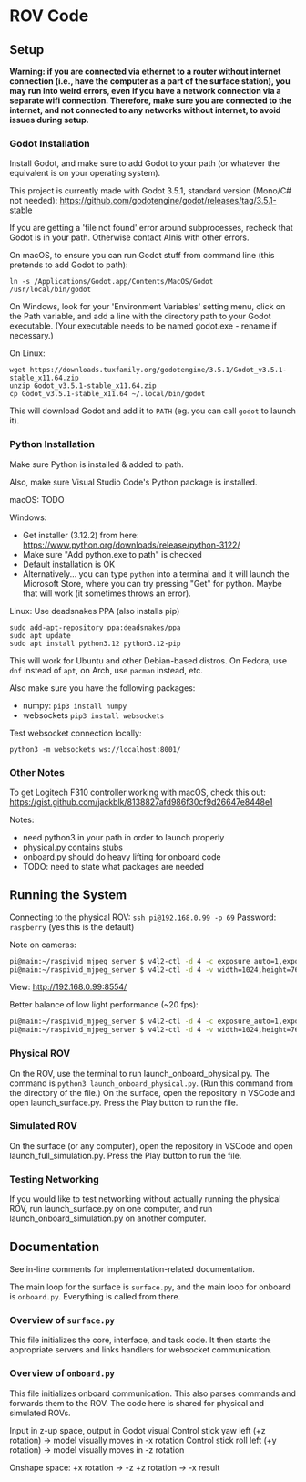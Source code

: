 # ROV Code
## Setup

**Warning: if you are connected via ethernet to a router without internet connection (i.e., have the computer as a part of the surface station), you may run into weird errors, even if you have a network connection via a separate wifi connection. Therefore, make sure you are connected to the internet, and not connected to any networks without internet, to avoid issues during setup.**

### Godot Installation

Install Godot, and make sure to add Godot to your path (or whatever the equivalent is on your operating system).

This project is currently made with Godot 3.5.1, standard version (Mono/C# not needed): https://github.com/godotengine/godot/releases/tag/3.5.1-stable

If you are getting a 'file not found' error around subprocesses, recheck that Godot is in your path. Otherwise contact Alnis with other errors. 

On macOS, to ensure you can run Godot stuff from command line (this pretends to add Godot to path):

```ln -s /Applications/Godot.app/Contents/MacOS/Godot /usr/local/bin/godot```

On Windows, look for your 'Environment Variables' setting menu, click on the Path variable, and add a line with the directory path to your Godot executable. (Your executable needs to be named godot.exe - rename if necessary.)

On Linux:

```
wget https://downloads.tuxfamily.org/godotengine/3.5.1/Godot_v3.5.1-stable_x11.64.zip
unzip Godot_v3.5.1-stable_x11.64.zip
cp Godot_v3.5.1-stable_x11.64 ~/.local/bin/godot
```
This will download Godot and add it to `PATH` (eg. you can call `godot` to launch it).

### Python Installation

Make sure Python is installed & added to path.

Also, make sure Visual Studio Code's Python package is installed.

macOS: TODO

Windows:
* Get installer (3.12.2) from here: https://www.python.org/downloads/release/python-3122/
* Make sure "Add python.exe to path" is checked
* Default installation is OK
* Alternatively... you can type `python` into a terminal and it will launch the Microsoft Store, where you can try pressing "Get" for python. Maybe that will work (it sometimes throws an error).

Linux: Use deadsnakes PPA (also installs pip)
```
sudo add-apt-repository ppa:deadsnakes/ppa
sudo apt update
sudo apt install python3.12 python3.12-pip
```
This will work for Ubuntu and other Debian-based distros. On Fedora, use `dnf` instead of `apt`, on Arch, use `pacman` instead, etc.

Also make sure you have the following packages:

* numpy: `pip3 install numpy`
* websockets `pip3 install websockets`

Test websocket connection locally:

```python3 -m websockets ws://localhost:8001/```

### Other Notes

To get Logitech F310 controller working with macOS, check this out:
https://gist.github.com/jackblk/8138827afd986f30cf9d26647e8448e1

Notes:
- need python3 in your path in order to launch properly
- physical.py contains stubs
- onboard.py should do heavy lifting for onboard code
- TODO: need to state what packages are needed

## Running the System

Connecting to the physical ROV:
`ssh pi@192.168.0.99 -p 69`
Password: `raspberry` (yes this is the default)

Note on cameras:
```sh
pi@main:~/raspivid_mjpeg_server $ v4l2-ctl -d 4 -c exposure_auto=1,exposure_absolute=300,brightness=0,gain=100
pi@main:~/raspivid_mjpeg_server $ v4l2-ctl -d 4 -v width=1024,height=768,pixelformat='MJPG' --stream-mmap --stream-to - | raspivid_mjpeg_server
```

View: http://192.168.0.99:8554/

Better balance of low light performance (~20 fps):
```sh
pi@main:~/raspivid_mjpeg_server $ v4l2-ctl -d 4 -c exposure_auto=1,exposure_absolute=500,brightness=32,contrast=32,gamma=100,gain=100,saturation=128
pi@main:~/raspivid_mjpeg_server $ v4l2-ctl -d 4 -v width=1024,height=768,pixelformat='MJPG' --stream-mmap --stream-to - | raspivid_mjpeg_server
```


### Physical ROV
On the ROV, use the terminal to run launch_onboard_physical.py. The command is `python3 launch_onboard_physical.py`. (Run this command from the directory of the file.)
On the surface, open the repository in VSCode and open launch_surface.py. Press the Play button to run the file. 

### Simulated ROV
On the surface (or any computer), open the repository in VSCode and open launch_full_simulation.py. Press the Play button to run the file. 

### Testing Networking
If you would like to test networking without actually running the physical ROV, run launch_surface.py on one computer, and run launch_onboard_simulation.py on another computer.

## Documentation
See in-line comments for implementation-related documentation.

The main loop for the surface is `surface.py`, and the main loop for onboard is `onboard.py`. Everything is called from there. 

### Overview of `surface.py`
This file initializes the core, interface, and task code. It then starts the appropriate servers and links handlers for websocket communication. 

### Overview of `onboard.py`
This file initializes onboard communication. This also parses commands and forwards them to the ROV. The code here is shared for physical and simulated ROVs. 





Input in z-up space, output in Godot visual
Control stick yaw left (+z rotation) -> model visually moves in -x rotation
Control stick roll left (+y rotation) -> model visually moves in -z rotation



Onshape space:
+x rotation -> -z
+z rotation -> -x result
